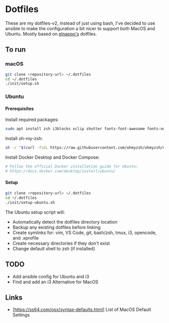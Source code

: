 # Dotfiles

These are my dotfiles-v2, instead of just using bash, I've decided to use ansible to make the configuration a bit nicer to support both MacOS and Ubuntu. Mostly based on [elnappo's](https://github.com/elnappo/dotfiles) dotfiles.

## To run

### macOS

```bash
git clone <repository-url> ~/.dotfiles
cd ~/.dotfiles
./init/setup.sh
```

### Ubuntu

#### Prerequisites

Install required packages:

```bash
sudo apt install zsh i3blocks xclip shutter fonts-font-awesome fonts-noto
```

Install oh-my-zsh:

```bash
sh -c "$(curl -fsSL https://raw.githubusercontent.com/ohmyzsh/ohmyzsh/master/tools/install.sh)"
```

Install Docker Desktop and Docker Compose:

```bash
# Follow the official Docker installation guide for Ubuntu:
# https://docs.docker.com/desktop/install/ubuntu/
```

#### Setup

```bash
git clone <repository-url> ~/.dotfiles
cd ~/.dotfiles
./init/setup-ubuntu.sh
```

The Ubuntu setup script will:
- Automatically detect the dotfiles directory location
- Backup any existing dotfiles before linking
- Create symlinks for: vim, VS Code, git, bash/zsh, tmux, i3, opencode, and .xprofile
- Create necessary directories if they don't exist
- Change default shell to zsh (if installed)

## TODO

* Add ansible config for Ubuntu and i3
* Find and add an i3 Alternative for MacOS

## Links

* [https://ss64.com/osx/syntax-defaults.html] List of MacOS Default Settings

